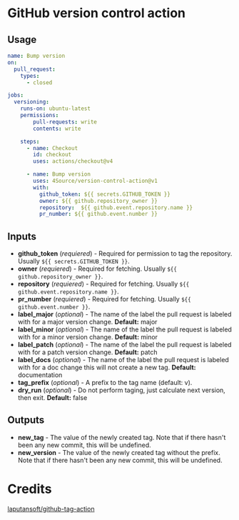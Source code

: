 # GitHub version control action
## Usage
```yaml
name: Bump version
on: 
  pull_request:
    types: 
      - closed

jobs:
  versioning:
    runs-on: ubuntu-latest
    permissions: 
        pull-requests: write
        contents: write

    steps: 
      - name: Checkout
        id: checkout
        uses: actions/checkout@v4

      - name: Bump version
        uses: 4Source/version-control-action@v1
        with: 
          github_token: ${{ secrets.GITHUB_TOKEN }}
          owner: ${{ github.repository_owner }}
          repository:  ${{ github.event.repository.name }}
          pr_number: ${{ github.event.number }}
```
## Inputs
- **github_token** (_requiered_) - Required for permission to tag the repository. Usually ``${{ secrets.GITHUB_TOKEN }}``.
- **owner** (_requiered_) - Required for fetching. Usually ``${{ github.repository_owner }}``.
- **repository** (_requiered_) - Required for fetching. Usually ``${{ github.event.repository.name }}``.
- **pr_number** (_requiered_) - Required for fetching. Usually ``${{ github.event.number }}``.
- **label_major** (_optional_) - The name of the label the pull request is labeled with for a major version change. **Default:** major
- **label_minor** (_optional_) - The name of the label the pull request is labeled with for a minor version change. **Default:** minor
- **label_patch** (_optional_) - The name of the label the pull request is labeled with for a patch version change. **Default:** patch
- **label_docs** (_optional_) - The name of the label the pull request is labeled with for a doc change this will not create a new tag. **Default:** documentation
- **tag_prefix** (_optional_) - A prefix to the tag name (default: v).
- **dry_run** (_optional_) - Do not perform taging, just calculate next version, then exit. **Default:** false
## Outputs
- **new_tag** - The value of the newly created tag. Note that if there hasn't been any new commit, this will be undefined.
- **new_version** - The value of the newly created tag without the prefix. Note that if there hasn't been any new commit, this will be undefined.

# Credits
[laputansoft/github-tag-action](https://github.com/laputansoft/github-tag-action)
